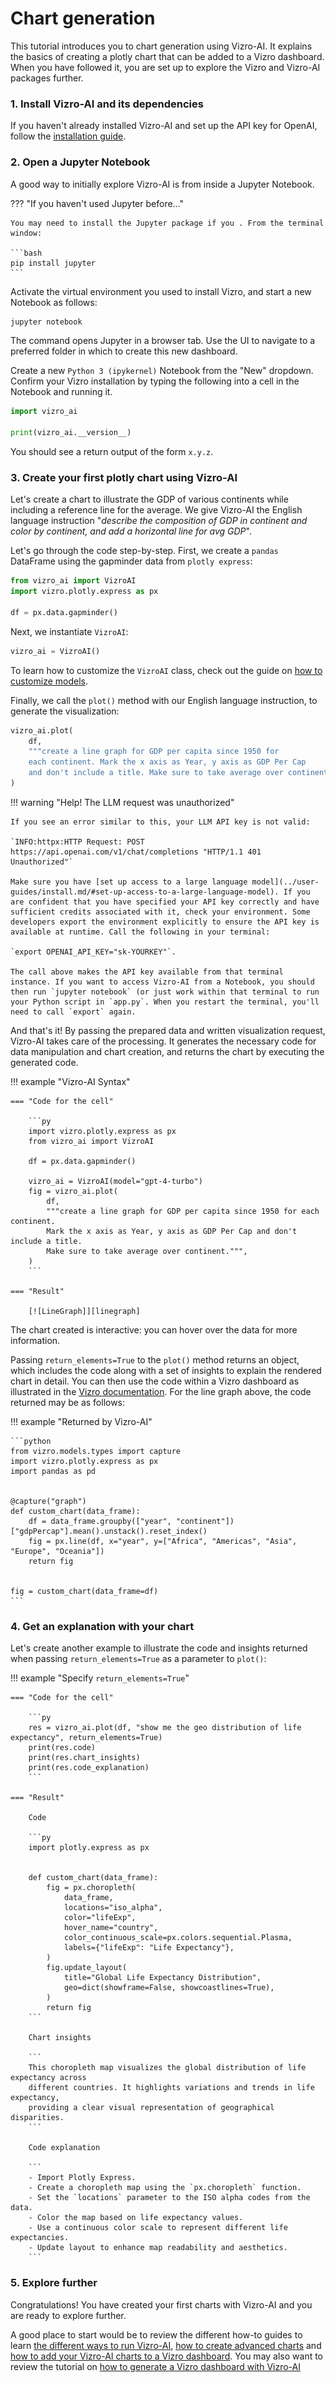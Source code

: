 # Chart generation

This tutorial introduces you to chart generation using Vizro-AI. It explains the basics of creating a plotly chart that can be added to a Vizro dashboard. When you have followed it, you are set up to explore the Vizro and Vizro-AI packages further.

<!-- vale off -->

### 1. Install Vizro-AI and its dependencies

<!-- vale on -->

If you haven't already installed Vizro-AI and set up the API key for OpenAI, follow the [installation guide](../user-guides/install.md).

<!-- vale off -->

### 2. Open a Jupyter Notebook

<!-- vale on -->

A good way to initially explore Vizro-AI is from inside a Jupyter Notebook.

??? "If you haven't used Jupyter before..."

    You may need to install the Jupyter package if you . From the terminal window:

    ```bash
    pip install jupyter
    ```

Activate the virtual environment you used to install Vizro, and start a new Notebook as follows:

```bash
jupyter notebook
```

The command opens Jupyter in a browser tab. Use the UI to navigate to a preferred folder in which to create this new dashboard.

Create a new `Python 3 (ipykernel)` Notebook from the "New" dropdown. Confirm your Vizro installation by typing the following into a cell in the Notebook and running it.

```py
import vizro_ai

print(vizro_ai.__version__)
```

You should see a return output of the form `x.y.z`.

<!-- vale off -->

### 3. Create your first plotly chart using Vizro-AI

<!-- vale on -->

Let's create a chart to illustrate the GDP of various continents while including a reference line for the average. We give Vizro-AI the English language instruction "*describe the composition of GDP in continent and color by continent, and add a horizontal line for avg GDP*".

Let's go through the code step-by-step. First, we create a `pandas` DataFrame using the gapminder data from `plotly express`:

```python
from vizro_ai import VizroAI
import vizro.plotly.express as px

df = px.data.gapminder()
```

Next, we instantiate `VizroAI`:

```python
vizro_ai = VizroAI()
```

To learn how to customize the `VizroAI` class, check out the guide on [how to customize models](../user-guides/customize-vizro-ai.md).

Finally, we call the `plot()` method with our English language instruction, to generate the visualization:

```python
vizro_ai.plot(
    df,
    """create a line graph for GDP per capita since 1950 for
    each continent. Mark the x axis as Year, y axis as GDP Per Cap
    and don't include a title. Make sure to take average over continent.""",
)
```

!!! warning "Help! The LLM request was unauthorized"

    If you see an error similar to this, your LLM API key is not valid:

    `INFO:httpx:HTTP Request: POST https://api.openai.com/v1/chat/completions "HTTP/1.1 401 Unauthorized"`

    Make sure you have [set up access to a large language model](../user-guides/install.md/#set-up-access-to-a-large-language-model). If you are confident that you have specified your API key correctly and have sufficient credits associated with it, check your environment. Some developers export the environment explicitly to ensure the API key is available at runtime. Call the following in your terminal:

    `export OPENAI_API_KEY="sk-YOURKEY"`.

    The call above makes the API key available from that terminal instance. If you want to access Vizro-AI from a Notebook, you should then run `jupyter notebook` (or just work within that terminal to run your Python script in `app.py`. When you restart the terminal, you'll need to call `export` again.

And that's it! By passing the prepared data and written visualization request, Vizro-AI takes care of the processing. It generates the necessary code for data manipulation and chart creation, and returns the chart by executing the generated code.

!!! example "Vizro-AI Syntax"

    === "Code for the cell"

        ```py
        import vizro.plotly.express as px
        from vizro_ai import VizroAI

        df = px.data.gapminder()

        vizro_ai = VizroAI(model="gpt-4-turbo")
        fig = vizro_ai.plot(
            df,
            """create a line graph for GDP per capita since 1950 for each continent.
            Mark the x axis as Year, y axis as GDP Per Cap and don't include a title.
            Make sure to take average over continent.""",
        )
        ```

    === "Result"

        [![LineGraph]][linegraph]

The chart created is interactive: you can hover over the data for more information.

Passing `return_elements=True` to the `plot()` method returns an object, which includes the code along with a set of insights to explain the rendered chart in detail. You can then use the code within a Vizro dashboard as illustrated in the [Vizro documentation](https://vizro.readthedocs.io/en/stable/pages/tutorials/explore-components/#22-add-further-components). For the line graph above, the code returned may be as follows:

!!! example "Returned by Vizro-AI"

    ```python
    from vizro.models.types import capture
    import vizro.plotly.express as px
    import pandas as pd


    @capture("graph")
    def custom_chart(data_frame):
        df = data_frame.groupby(["year", "continent"])["gdpPercap"].mean().unstack().reset_index()
        fig = px.line(df, x="year", y=["Africa", "Americas", "Asia", "Europe", "Oceania"])
        return fig


    fig = custom_chart(data_frame=df)
    ```

<!-- vale off -->

### 4. Get an explanation with your chart

<!-- vale on -->

Let's create another example to illustrate the code and insights returned when passing `return_elements=True` as a parameter to `plot()`:

!!! example "Specify  `return_elements=True`"

    === "Code for the cell"

        ```py
        res = vizro_ai.plot(df, "show me the geo distribution of life expectancy", return_elements=True)
        print(res.code)
        print(res.chart_insights)
        print(res.code_explanation)
        ```

    === "Result"

        Code

        ```py
        import plotly.express as px


        def custom_chart(data_frame):
            fig = px.choropleth(
                data_frame,
                locations="iso_alpha",
                color="lifeExp",
                hover_name="country",
                color_continuous_scale=px.colors.sequential.Plasma,
                labels={"lifeExp": "Life Expectancy"},
            )
            fig.update_layout(
                title="Global Life Expectancy Distribution",
                geo=dict(showframe=False, showcoastlines=True),
            )
            return fig
        ```

        Chart insights

        ```
        This choropleth map visualizes the global distribution of life expectancy across
        different countries. It highlights variations and trends in life expectancy,
        providing a clear visual representation of geographical disparities.
        ```

        Code explanation

        ```
        - Import Plotly Express.
        - Create a choropleth map using the `px.choropleth` function.
        - Set the `locations` parameter to the ISO alpha codes from the data.
        - Color the map based on life expectancy values.
        - Use a continuous color scale to represent different life expectancies.
        - Update layout to enhance map readability and aesthetics.
        ```

<!-- vale off -->

### 5. Explore further

<!-- vale on -->

Congratulations! You have created your first charts with Vizro-AI and you are ready to explore further.

A good place to start would be to review the different how-to guides to learn [the different ways to run Vizro-AI](../user-guides/run-vizro-ai.md), [how to create advanced charts](../user-guides/create-advanced-charts.md) and [how to add your Vizro-AI charts to a Vizro dashboard](../user-guides/add-generated-chart-usecase.md). You may also want to review the tutorial on [how to generate a Vizro dashboard with Vizro-AI](quickstart-dashboard.md)

[linegraph]: ../../assets/tutorials/chart/GDP_Composition_Graph.png
